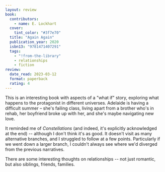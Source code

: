 ```yaml
---
layout: review
book:
  contributors:
    - name: E. Lockhart
  cover:
    tint_color: "#3f7e70"
  title: "Again Again"
  publication_year: 2020
  isbn13: "9781471407291"
  tags:
    - "!from-the-library"
    - relationships
    - fiction
review:
  date_read: 2023-03-12
  format: paperback
  rating: 4
---
```


This is an interesting book with aspects of a "what if" story, exploring what happens to the protagonist in different universes.
Adelaide is having a difficult summer – she's failing class, living apart from a brother who's in rehab, her boyfriend broke up with her, and she's maybe navigating new love.

It reminded me of *Constellations* (and indeed, it's explicitly acknowledged at the end) -- although I don't think it's as good.
It doesn't visit as many alternative branches, and I struggled to follow at a few points.
Particularly if we went down a larger branch, I couldn't always see where we'd diverged from the previous narratives.

There are some interesting thoughts on relationships -- not just romantic, but also siblings, friends, families.

